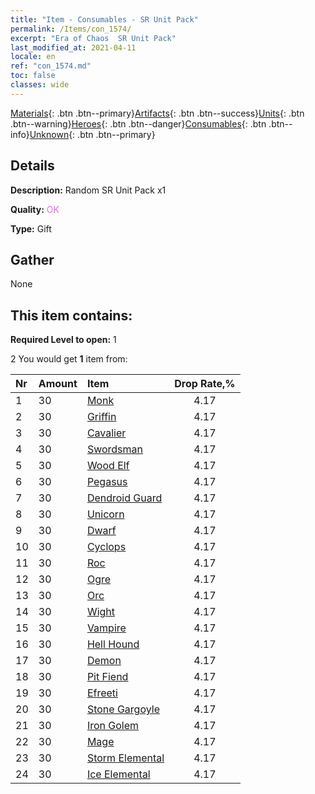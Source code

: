 ```yaml
---
title: "Item - Consumables - SR Unit Pack"
permalink: /Items/con_1574/
excerpt: "Era of Chaos  SR Unit Pack"
last_modified_at: 2021-04-11
locale: en
ref: "con_1574.md"
toc: false
classes: wide
---
```

 [Materials](/Items/){: .btn .btn--primary}[Artifacts](/Items/Artifacts/){: .btn .btn--success}[Units](/Items/Units/){: .btn .btn--warning}[Heroes](/Items/Heroes/){: .btn .btn--danger}[Consumables](/Items/Consumables/){: .btn .btn--info}[Unknown](/Items/Unknown/){: .btn .btn--primary}

## Details
 **Description:** Random SR Unit Pack x1

 **Quality:** <span style="color: #DA70D6">OK</span>

 **Type:** Gift

## Gather

  None

## This item contains:

 **Required Level to open:** 1

 2 You would get **1** item  from:

  | Nr | Amount |     Item    | Drop Rate,% |
  |:---|:-------|:------------|:---------:|
  | 1 | 30 | [Monk](/Items/unt_194/) | 4.17 | 
  | 2 | 30 | [Griffin](/Items/unt_192/) | 4.17 | 
  | 3 | 30 | [Cavalier ](/Items/unt_195/) | 4.17 | 
  | 4 | 30 | [Swordsman](/Items/unt_193/) | 4.17 | 
  | 5 | 30 | [Wood Elf](/Items/unt_201/) | 4.17 | 
  | 6 | 30 | [Pegasus](/Items/unt_202/) | 4.17 | 
  | 7 | 30 | [Dendroid Guard](/Items/unt_203/) | 4.17 | 
  | 8 | 30 | [Unicorn](/Items/unt_204/) | 4.17 | 
  | 9 | 30 | [Dwarf](/Items/unt_200/) | 4.17 | 
  | 10 | 30 | [Cyclops](/Items/unt_222/) | 4.17 | 
  | 11 | 30 | [Roc](/Items/unt_221/) | 4.17 | 
  | 12 | 30 | [Ogre](/Items/unt_220/) | 4.17 | 
  | 13 | 30 | [Orc](/Items/unt_219/) | 4.17 | 
  | 14 | 30 | [Wight](/Items/unt_210/) | 4.17 | 
  | 15 | 30 | [Vampire](/Items/unt_211/) | 4.17 | 
  | 16 | 30 | [Hell Hound](/Items/unt_228/) | 4.17 | 
  | 17 | 30 | [Demon](/Items/unt_229/) | 4.17 | 
  | 18 | 30 | [Pit Fiend](/Items/unt_230/) | 4.17 | 
  | 19 | 30 | [Efreeti](/Items/unt_231/) | 4.17 | 
  | 20 | 30 | [Stone Gargoyle](/Items/unt_236/) | 4.17 | 
  | 21 | 30 | [Iron Golem](/Items/unt_237/) | 4.17 | 
  | 22 | 30 | [Mage](/Items/unt_238/) | 4.17 | 
  | 23 | 30 | [Storm Elemental](/Items/unt_263/) | 4.17 | 
  | 24 | 30 | [Ice Elemental](/Items/unt_264/) | 4.17 | 
